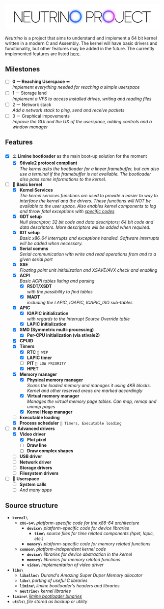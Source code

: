 ### ![Neutrino Kernel Project](./utils/logo.png)
*Neutrino* is a project that aims to understand and implement a 64 bit kernel written in a modern C and Assembly. The kernel will have basic drivers and functionality, but other features may be added in the future. The currently implemented features are listed [here](#Features). 

## Milestones
- [ ] **0 ー Reaching Userspace** ⬅  
    *Implement everything needed for reaching a simple userspace*
- [ ] 1 ー Storage land   
    *Implement a VFS to access installed drives, writing and reading files*
- [ ] 2 ー Network stack   
    *Add a network stack to ping, send and receive packets*
- [ ] 3 ー Graphical impovements   
    *Improve the GUI and the UX of the userspace, adding controls and a window manager*

## Features
- [x] ⛱ **Limine bootloader** as the main boot-up solution for the moment
    - [x] **Stivale2 protocol compliant**   
        *The kernel asks the bootloader for a linear framebuffer, but can also use a terminal if the framebuffer is not available. The bootloader also pass some informations to the kernel.*

- [ ] 🌳 **Basic kernel**
    - [x] **Kernel Services**  
        *The kernel services functions are used to provide a easier to way to interface the kernel and the drivers. These functions will NOT be available to the user space. Also enables kernel components to log and throw fatal exceptions with [specific codes](/utils/documentation/KernelService%20Fatal%20Codes.md)*
    - [x] **GDT setup**   
        *Null descriptor; 32 bit code and data descriptors; 64 bit code and data descriptors. More descriptors will be added when required.*
    - [x] **IDT setup**   
        *Basic x86_64 interrupts and exceptions handled. Software interrupts will be added when necessary.*
    - [x] **Serial comms**   
        *Serial communication with write and read operations from and to a given serial port*
    - [x] **SSE**   
        *Floating point unit initialization and XSAVE/AVX check and enabling*
    - [x] **ACPI**   
        *Basic ACPI tables listing and parsing*
         - [x] **RSDT/XSDT**   
            *with the possibility to find tables*
         - [x] **MADT**   
            *including the LAPIC, IOAPIC, IOAPIC_ISO sub-tables*
    - [x] **APIC**
         - [x] **IOAPIC initialization**   
            *with regards to the Interrupt Source Override table*
         - [x] **LAPIC initialization**
    - [x] **SMD (Symmetric multi-processing)**
        - [x] **Per-CPU initialization (via stivale2)**
    - [x] **CPUID** 
    - [x] **Timers**
        - [x] **RTC** `🚧 WIP`
        - [x] **LAPIC timer**
        - [ ] **PIT** `🔻 LOW PRIORITY`
        - [x] **HPET**
    - [x] **Memory manager**
        - [x] **Physical memory manager**   
            *Scans the loaded memory and manages it using 4KB blocks. Kernel and other reserved areas are marked accordingly*
        - [x] **Virtual memory manager**   
            *Manages the virtual memory page tables. Can map, remap and unmap pages*
        - [x] **Kernel Heap manager**
    - [ ] **Executable loading**
    - [x] **Process scheduler** `🔗 Timers, Executable loading`

- [ ] ⚙ **Advanced drivers**
    - [x] **Video driver**
        - [x] **Plot pixel**
        - [ ] **Draw line**
        - [ ] **Draw complex shapes**
    - [ ] **USB driver**
    - [ ] **Network driver**
    - [ ] **Storage drivers**
    - [ ] **Filesystem drivers**

- [ ] 👤 **Userspace**
    - [ ] **System calls**
    - [ ] *And many apps*

## Source structure
- **`kernel\`**
    - **`x86-64\`** _platform-specific code for the x86-64 architecture_
        - **`device\`** _platform-specific code for device libraries_
            - **`time\`** _source files for time related components (hpet, lapic, etc.)_
        - **`memory\`** _platform-specific code for memory related functions_
    - **`common\`** _platform-independent kernel code_
        - **`device\`** _libraries for device abstraction in the kernel_
        - **`memory\`** _libraries for memory related functions_
        - **`video\`** _implementation of video driver_
- **`libs\`**
    - **`liballoc\`** _Durand's Amazing Super Duper Memory allocator_
    - **`libc\`** _porting of useful C libraries_
    - **`limine\`** _limine bootloader's headers and libraries_
    - **`neutrino\`** _kernel libraries_
- **`limine\`** [_limine bootloader binaries_](https://github.com/limine-bootloader/limine/tree/v2.0-branch-binary)
- **`utils\`** _file stored as backup or utility_
